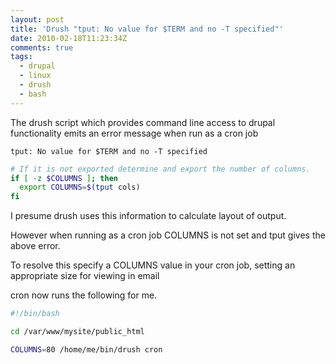 ```yaml
---
layout: post
title: 'Drush "tput: No value for $TERM and no -T specified"'
date: 2010-02-18T11:23:34Z
comments: true
tags:
  - drupal
  - linux
  - drush
  - bash
---
```


The drush script which provides command line access to drupal functionality emits an error message when run as a cron job

`tput: No value for $TERM and no -T specified`

```bash
# If it is not exported determine and export the number of columns.
if [ -z $COLUMNS ]; then
  export COLUMNS=$(tput cols)
fi
```

I presume drush uses this information to calculate layout of output.

However when running as a cron job COLUMNS is not set and tput gives the above error.

To resolve this specify a COLUMNS value in your cron job, setting an appropriate size for viewing in email

cron now runs the following for me.

```bash
#!/bin/bash

cd /var/www/mysite/public_html

COLUMNS=80 /home/me/bin/drush cron
```
